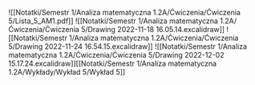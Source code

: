 ![[Notatki/Semestr 1/Analiza matematyczna 1.2A/Ćwiczenia/Ćwiczenia 5/Lista_5_AM1.pdf]]
![[Notatki/Semestr 1/Analiza matematyczna 1.2A/Ćwiczenia/Ćwiczenia 5/Drawing 2022-11-18 16.05.14.excalidraw]]
![[Notatki/Semestr 1/Analiza matematyczna 1.2A/Ćwiczenia/Ćwiczenia 5/Drawing 2022-11-24 16.54.15.excalidraw]]
![[Notatki/Semestr 1/Analiza matematyczna 1.2A/Ćwiczenia/Ćwiczenia 5/Drawing 2022-12-02 15.17.24.excalidraw]][[Notatki/Semestr 1/Analiza matematyczna 1.2A/Wykłady/Wykład 5/Wykład 5]]